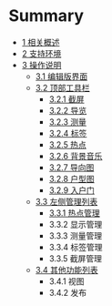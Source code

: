 # Summary

* [1  相关概述](README.md)
* [2  支持环境](chapter1.md)
* [3  操作说明](1.md)
  * [3.1  编辑版界面](31-bian-ji-ban-jie-mian.md)
  * [3.2  顶部工具栏](32-ding-bu-gong-ju-lan.md)
    * [3.2.1  截屏](32-ding-bu-gong-ju-lan/321-jie-ping.md)
    * [3.2.2  导览](32-ding-bu-gong-ju-lan/322-dao-lan.md)
    * [3.2.3  测量](32-ding-bu-gong-ju-lan/323-ce-liang.md)
    * [3.2.4  标签](32-ding-bu-gong-ju-lan/324-biao-qian.md)
    * [3.2.5  热点](32-ding-bu-gong-ju-lan/325-re-dian.md)
    * [3.2.6  背景音乐](32-ding-bu-gong-ju-lan/326-bei-jing-yin-le.md)
    * [3.2.7  导向图](32-ding-bu-gong-ju-lan/327-dao-xiang-tu.md)
    * [3.2.8  户型图](32-ding-bu-gong-ju-lan/328-hu-xing-tu.md)
    * [3.2.9  入户门](32-ding-bu-gong-ju-lan/329-ru-hu-men.md)
  * [3.3  左侧管理列表](1/32-ding-bu-gong-ju-lan.md)
    * [3.3.1  热点管理](1/32-ding-bu-gong-ju-lan/331-re-dian-guan-li.md)
    * 3.3.2  显示管理
    * 3.3.3  测量管理
    * 3.3.4  标签管理
    * 3.3.5  截屏管理
  * [3.4  其他功能列表](1/bian-ji.md)
    * 3.4.1  视图
    * 3.4.2  发布

